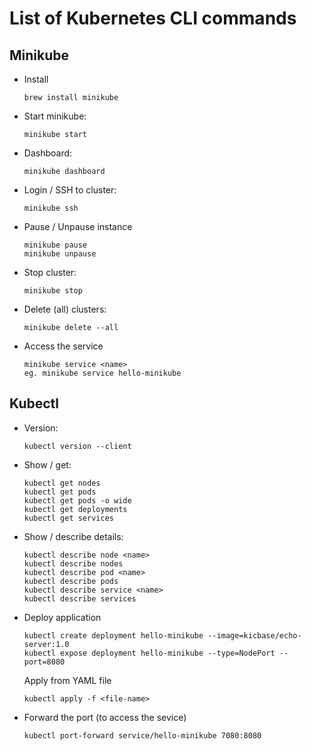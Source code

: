 # List of Kubernetes CLI commands

## Minikube
* Install
    ```console
    brew install minikube
    ```
* Start minikube:
    ```console
    minikube start
    ```
* Dashboard:
    ```console
    minikube dashboard
    ```
* Login / SSH to cluster:
    ```console
    minikube ssh
    ```
* Pause / Unpause instance
    ```console
    minikube pause
    minikube unpause
    ```
* Stop cluster:
    ```console
    minikube stop
    ```
* Delete (all) clusters:
    ```console
    minikube delete --all
    ```
* Access the service
    ```console
    minikube service <name>
    eg. minikube service hello-minikube
    ```

## Kubectl
* Version:
    ```console
    kubectl version --client
    ```
* Show / get:
    ```console
    kubectl get nodes
    kubectl get pods
    kubectl get pods -o wide
    kubectl get deployments
    kubectl get services
    ```
* Show / describe details:
    ```console
    kubectl describe node <name>
    kubectl describe nodes
    kubectl describe pod <name>
    kubectl describe pods
    kubectl describe service <name>
    kubectl describe services
    ```
* Deploy application
    ```console
    kubectl create deployment hello-minikube --image=kicbase/echo-server:1.0
    kubectl expose deployment hello-minikube --type=NodePort --port=8080
    ```
    Apply from YAML file
    ```console
    kubectl apply -f <file-name>
    ```
* Forward the port (to access the sevice)
    ```console
    kubectl port-forward service/hello-minikube 7080:8080
    ```
